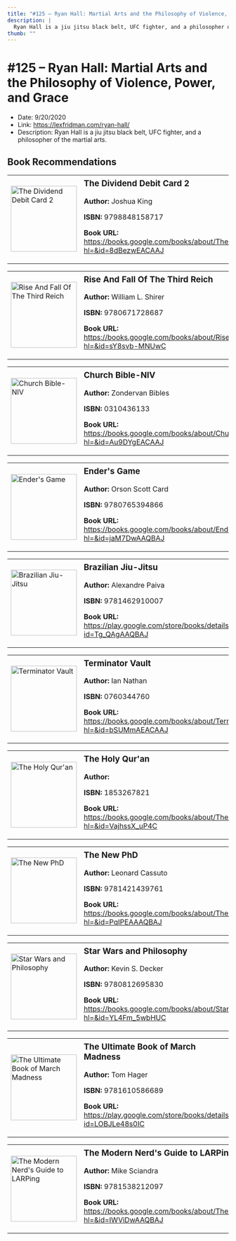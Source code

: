 ```yaml
---
title: "#125 – Ryan Hall: Martial Arts and the Philosophy of Violence, Power, and Grace"
description: |
  Ryan Hall is a jiu jitsu black belt, UFC fighter, and a philosopher of the martial arts."
thumb: ""
---
```


# #125 – Ryan Hall: Martial Arts and the Philosophy of Violence, Power, and Grace

  - Date: 9/20/2020
  - Link: https://lexfridman.com/ryan-hall/
  - Description: Ryan Hall is a jiu jitsu black belt, UFC fighter, and a philosopher of the martial arts.

## Book Recommendations

<table style="border: none;"><tr style="border: none;"><td style="border: none;"><img src="http://books.google.com/books/content?id=8dBezwEACAAJ&printsec=frontcover&img=1&zoom=1&source=gbs_api" alt="The Dividend Debit Card 2" width="150" style="vertical-align: top;"></td><td style="border: none; vertical-align: top;"><h3 style='margin-top: 5'>The Dividend Debit Card 2</h3><p><strong>Author:</strong> Joshua King</p><p><strong>ISBN:</strong> 9798848158717</p><p><strong>Book URL:</strong> <a href="https://books.google.com/books/about/The_Dividend_Debit_Card_2.html?hl=&id=8dBezwEACAAJ">https://books.google.com/books/about/The_Dividend_Debit_Card_2.html?hl=&id=8dBezwEACAAJ</a></p></td></tr></table>
<table style="border: none;"><tr style="border: none;"><td style="border: none;"><img src="http://books.google.com/books/content?id=sY8svb-MNUwC&printsec=frontcover&img=1&zoom=1&edge=curl&source=gbs_api" alt="Rise And Fall Of The Third Reich" width="150" style="vertical-align: top;"></td><td style="border: none; vertical-align: top;"><h3 style='margin-top: 5'>Rise And Fall Of The Third Reich</h3><p><strong>Author:</strong> William L. Shirer</p><p><strong>ISBN:</strong> 9780671728687</p><p><strong>Book URL:</strong> <a href="https://books.google.com/books/about/Rise_And_Fall_Of_The_Third_Reich.html?hl=&id=sY8svb-MNUwC">https://books.google.com/books/about/Rise_And_Fall_Of_The_Third_Reich.html?hl=&id=sY8svb-MNUwC</a></p></td></tr></table>
<table style="border: none;"><tr style="border: none;"><td style="border: none;"><img src="http://books.google.com/books/content?id=Au9DYgEACAAJ&printsec=frontcover&img=1&zoom=1&source=gbs_api" alt="Church Bible-NIV" width="150" style="vertical-align: top;"></td><td style="border: none; vertical-align: top;"><h3 style='margin-top: 5'>Church Bible-NIV</h3><p><strong>Author:</strong> Zondervan Bibles</p><p><strong>ISBN:</strong> 0310436133</p><p><strong>Book URL:</strong> <a href="https://books.google.com/books/about/Church_Bible_NIV.html?hl=&id=Au9DYgEACAAJ">https://books.google.com/books/about/Church_Bible_NIV.html?hl=&id=Au9DYgEACAAJ</a></p></td></tr></table>
<table style="border: none;"><tr style="border: none;"><td style="border: none;"><img src="http://books.google.com/books/content?id=jaM7DwAAQBAJ&printsec=frontcover&img=1&zoom=1&edge=curl&source=gbs_api" alt="Ender's Game" width="150" style="vertical-align: top;"></td><td style="border: none; vertical-align: top;"><h3 style='margin-top: 5'>Ender's Game</h3><p><strong>Author:</strong> Orson Scott Card</p><p><strong>ISBN:</strong> 9780765394866</p><p><strong>Book URL:</strong> <a href="https://books.google.com/books/about/Ender_s_Game.html?hl=&id=jaM7DwAAQBAJ">https://books.google.com/books/about/Ender_s_Game.html?hl=&id=jaM7DwAAQBAJ</a></p></td></tr></table>
<table style="border: none;"><tr style="border: none;"><td style="border: none;"><img src="http://books.google.com/books/content?id=Tg_QAgAAQBAJ&printsec=frontcover&img=1&zoom=1&edge=curl&source=gbs_api" alt="Brazilian Jiu-Jitsu" width="150" style="vertical-align: top;"></td><td style="border: none; vertical-align: top;"><h3 style='margin-top: 5'>Brazilian Jiu-Jitsu</h3><p><strong>Author:</strong> Alexandre Paiva</p><p><strong>ISBN:</strong> 9781462910007</p><p><strong>Book URL:</strong> <a href="https://play.google.com/store/books/details?id=Tg_QAgAAQBAJ">https://play.google.com/store/books/details?id=Tg_QAgAAQBAJ</a></p></td></tr></table>
<table style="border: none;"><tr style="border: none;"><td style="border: none;"><img src="http://books.google.com/books/content?id=bSUMmAEACAAJ&printsec=frontcover&img=1&zoom=1&source=gbs_api" alt="Terminator Vault" width="150" style="vertical-align: top;"></td><td style="border: none; vertical-align: top;"><h3 style='margin-top: 5'>Terminator Vault</h3><p><strong>Author:</strong> Ian Nathan</p><p><strong>ISBN:</strong> 0760344760</p><p><strong>Book URL:</strong> <a href="https://books.google.com/books/about/Terminator_Vault.html?hl=&id=bSUMmAEACAAJ">https://books.google.com/books/about/Terminator_Vault.html?hl=&id=bSUMmAEACAAJ</a></p></td></tr></table>
<table style="border: none;"><tr style="border: none;"><td style="border: none;"><img src="http://books.google.com/books/content?id=VajhssX_uP4C&printsec=frontcover&img=1&zoom=1&edge=curl&source=gbs_api" alt="The Holy Qur'an" width="150" style="vertical-align: top;"></td><td style="border: none; vertical-align: top;"><h3 style='margin-top: 5'>The Holy Qur'an</h3><p><strong>Author:</strong> </p><p><strong>ISBN:</strong> 1853267821</p><p><strong>Book URL:</strong> <a href="https://books.google.com/books/about/The_Holy_Qur_an.html?hl=&id=VajhssX_uP4C">https://books.google.com/books/about/The_Holy_Qur_an.html?hl=&id=VajhssX_uP4C</a></p></td></tr></table>
<table style="border: none;"><tr style="border: none;"><td style="border: none;"><img src="http://books.google.com/books/content?id=PqIPEAAAQBAJ&printsec=frontcover&img=1&zoom=1&edge=curl&source=gbs_api" alt="The New PhD" width="150" style="vertical-align: top;"></td><td style="border: none; vertical-align: top;"><h3 style='margin-top: 5'>The New PhD</h3><p><strong>Author:</strong> Leonard Cassuto</p><p><strong>ISBN:</strong> 9781421439761</p><p><strong>Book URL:</strong> <a href="https://books.google.com/books/about/The_New_PhD.html?hl=&id=PqIPEAAAQBAJ">https://books.google.com/books/about/The_New_PhD.html?hl=&id=PqIPEAAAQBAJ</a></p></td></tr></table>
<table style="border: none;"><tr style="border: none;"><td style="border: none;"><img src="http://books.google.com/books/content?id=YL4Fm_5wbHUC&printsec=frontcover&img=1&zoom=1&edge=curl&source=gbs_api" alt="Star Wars and Philosophy" width="150" style="vertical-align: top;"></td><td style="border: none; vertical-align: top;"><h3 style='margin-top: 5'>Star Wars and Philosophy</h3><p><strong>Author:</strong> Kevin S. Decker</p><p><strong>ISBN:</strong> 9780812695830</p><p><strong>Book URL:</strong> <a href="https://books.google.com/books/about/Star_Wars_and_Philosophy.html?hl=&id=YL4Fm_5wbHUC">https://books.google.com/books/about/Star_Wars_and_Philosophy.html?hl=&id=YL4Fm_5wbHUC</a></p></td></tr></table>
<table style="border: none;"><tr style="border: none;"><td style="border: none;"><img src="http://books.google.com/books/content?id=LOBJLe48s0IC&printsec=frontcover&img=1&zoom=1&edge=curl&source=gbs_api" alt="The Ultimate Book of March Madness" width="150" style="vertical-align: top;"></td><td style="border: none; vertical-align: top;"><h3 style='margin-top: 5'>The Ultimate Book of March Madness</h3><p><strong>Author:</strong> Tom Hager</p><p><strong>ISBN:</strong> 9781610586689</p><p><strong>Book URL:</strong> <a href="https://play.google.com/store/books/details?id=LOBJLe48s0IC">https://play.google.com/store/books/details?id=LOBJLe48s0IC</a></p></td></tr></table>
<table style="border: none;"><tr style="border: none;"><td style="border: none;"><img src="http://books.google.com/books/content?id=IWViDwAAQBAJ&printsec=frontcover&img=1&zoom=1&edge=curl&source=gbs_api" alt="The Modern Nerd's Guide to LARPing" width="150" style="vertical-align: top;"></td><td style="border: none; vertical-align: top;"><h3 style='margin-top: 5'>The Modern Nerd's Guide to LARPing</h3><p><strong>Author:</strong> Mike Sciandra</p><p><strong>ISBN:</strong> 9781538212097</p><p><strong>Book URL:</strong> <a href="https://books.google.com/books/about/The_Modern_Nerd_s_Guide_to_LARPing.html?hl=&id=IWViDwAAQBAJ">https://books.google.com/books/about/The_Modern_Nerd_s_Guide_to_LARPing.html?hl=&id=IWViDwAAQBAJ</a></p></td></tr></table>

